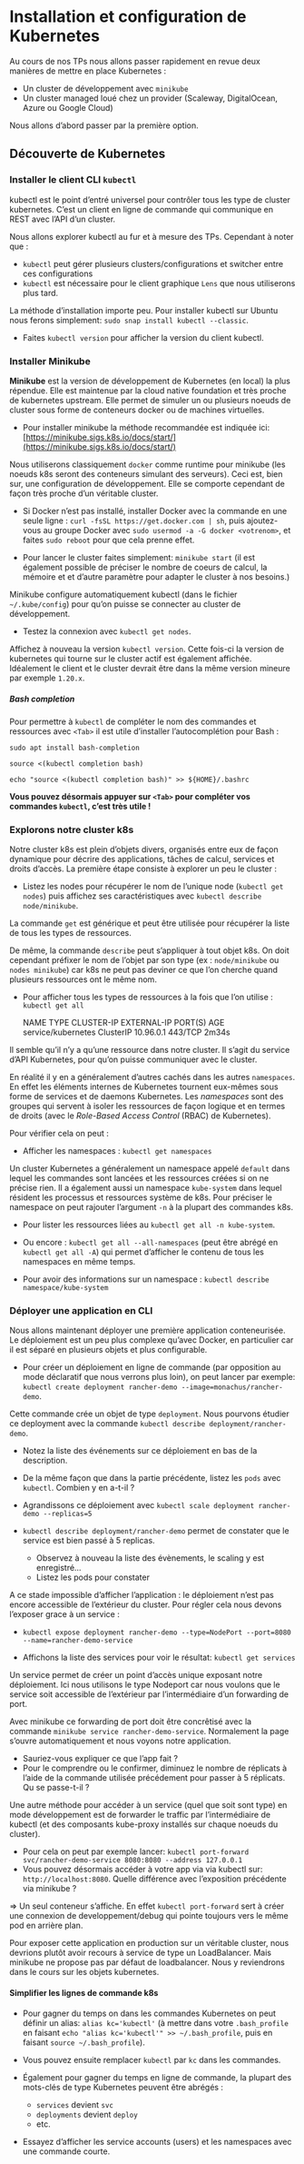 Installation et configuration de Kubernetes
======================================================

Au cours de nos TPs nous allons passer rapidement en revue deux manières de mettre en place Kubernetes :

*   Un cluster de développement avec `minikube`
*   Un cluster managed loué chez un provider (Scaleway, DigitalOcean, Azure ou Google Cloud)

Nous allons d’abord passer par la première option.

Découverte de Kubernetes
------------------------

### Installer le client CLI `kubectl`

kubectl est le point d’entré universel pour contrôler tous les type de cluster kubernetes. C’est un client en ligne de commande qui communique en REST avec l’API d’un cluster.

Nous allons explorer kubectl au fur et à mesure des TPs. Cependant à noter que :

*   `kubectl` peut gérer plusieurs clusters/configurations et switcher entre ces configurations
*   `kubectl` est nécessaire pour le client graphique `Lens` que nous utiliserons plus tard.

La méthode d’installation importe peu. Pour installer kubectl sur Ubuntu nous ferons simplement: `sudo snap install kubectl --classic`.

*   Faites `kubectl version` pour afficher la version du client kubectl.

### Installer Minikube

**Minikube** est la version de développement de Kubernetes (en local) la plus répendue. Elle est maintenue par la cloud native foundation et très proche de kubernetes upstream. Elle permet de simuler un ou plusieurs noeuds de cluster sous forme de conteneurs docker ou de machines virtuelles.

*   Pour installer minikube la méthode recommandée est indiquée ici: [https://minikube.sigs.k8s.io/docs/start/](https://minikube.sigs.k8s.io/docs/start/)

Nous utiliserons classiquement `docker` comme runtime pour minikube (les noeuds k8s seront des conteneurs simulant des serveurs). Ceci est, bien sur, une configuration de développement. Elle se comporte cependant de façon très proche d’un véritable cluster.

*   Si Docker n’est pas installé, installer Docker avec la commande en une seule ligne : `curl -fsSL https://get.docker.com | sh`, puis ajoutez-vous au groupe Docker avec `sudo usermod -a -G docker <votrenom>`, et faites `sudo reboot` pour que cela prenne effet.
    
*   Pour lancer le cluster faites simplement: `minikube start` (il est également possible de préciser le nombre de coeurs de calcul, la mémoire et et d’autre paramètre pour adapter le cluster à nos besoins.)
    

Minikube configure automatiquement kubectl (dans le fichier `~/.kube/config`) pour qu’on puisse se connecter au cluster de développement.

*   Testez la connexion avec `kubectl get nodes`.

Affichez à nouveau la version `kubectl version`. Cette fois-ci la version de kubernetes qui tourne sur le cluster actif est également affichée. Idéalement le client et le cluster devrait être dans la même version mineure par exemple `1.20.x`.

##### Bash completion

Pour permettre à `kubectl` de compléter le nom des commandes et ressources avec `<Tab>` il est utile d’installer l’autocomplétion pour Bash :

    sudo apt install bash-completion
    
    source <(kubectl completion bash)
    
    echo "source <(kubectl completion bash)" >> ${HOME}/.bashrc
    

**Vous pouvez désormais appuyer sur `<Tab>` pour compléter vos commandes `kubectl`, c’est très utile !**

### Explorons notre cluster k8s

Notre cluster k8s est plein d’objets divers, organisés entre eux de façon dynamique pour décrire des applications, tâches de calcul, services et droits d’accès. La première étape consiste à explorer un peu le cluster :

*   Listez les nodes pour récupérer le nom de l’unique node (`kubectl get nodes`) puis affichez ses caractéristiques avec `kubectl describe node/minikube`.

La commande `get` est générique et peut être utilisée pour récupérer la liste de tous les types de ressources.

De même, la commande `describe` peut s’appliquer à tout objet k8s. On doit cependant préfixer le nom de l’objet par son type (ex : `node/minikube` ou `nodes minikube`) car k8s ne peut pas deviner ce que l’on cherche quand plusieurs ressources ont le même nom.

*   Pour afficher tous les types de ressources à la fois que l’on utilise : `kubectl get all`

    NAME                 TYPE        CLUSTER-IP     EXTERNAL-IP   PORT(S)   AGE
    service/kubernetes   ClusterIP   10.96.0.1   <none>        443/TCP   2m34s
    

Il semble qu’il n’y a qu’une ressource dans notre cluster. Il s’agit du service d’API Kubernetes, pour qu’on puisse communiquer avec le cluster.

En réalité il y en a généralement d’autres cachés dans les autres `namespaces`. En effet les éléments internes de Kubernetes tournent eux-mêmes sous forme de services et de daemons Kubernetes. Les _namespaces_ sont des groupes qui servent à isoler les ressources de façon logique et en termes de droits (avec le _Role-Based Access Control_ (RBAC) de Kubernetes).

Pour vérifier cela on peut :

*   Afficher les namespaces : `kubectl get namespaces`

Un cluster Kubernetes a généralement un namespace appelé `default` dans lequel les commandes sont lancées et les ressources créées si on ne précise rien. Il a également aussi un namespace `kube-system` dans lequel résident les processus et ressources système de k8s. Pour préciser le namespace on peut rajouter l’argument `-n` à la plupart des commandes k8s.

*   Pour lister les ressources liées au `kubectl get all -n kube-system`.
    
*   Ou encore : `kubectl get all --all-namespaces` (peut être abrégé en `kubectl get all -A`) qui permet d’afficher le contenu de tous les namespaces en même temps.
    
*   Pour avoir des informations sur un namespace : `kubectl describe namespace/kube-system`
    

### Déployer une application en CLI

Nous allons maintenant déployer une première application conteneurisée. Le déploiement est un peu plus complexe qu’avec Docker, en particulier car il est séparé en plusieurs objets et plus configurable.

*   Pour créer un déploiement en ligne de commande (par opposition au mode déclaratif que nous verrons plus loin), on peut lancer par exemple: `kubectl create deployment rancher-demo --image=monachus/rancher-demo`.

Cette commande crée un objet de type `deployment`. Nous pourvons étudier ce deployment avec la commande `kubectl describe deployment/rancher-demo`.

*   Notez la liste des événements sur ce déploiement en bas de la description.
    
*   De la même façon que dans la partie précédente, listez les `pods` avec `kubectl`. Combien y en a-t-il ?
    
*   Agrandissons ce déploiement avec `kubectl scale deployment rancher-demo --replicas=5`
    
*   `kubectl describe deployment/rancher-demo` permet de constater que le service est bien passé à 5 replicas.
    
    *   Observez à nouveau la liste des évènements, le scaling y est enregistré…
    *   Listez les pods pour constater

A ce stade impossible d’afficher l’application : le déploiement n’est pas encore accessible de l’extérieur du cluster. Pour régler cela nous devons l’exposer grace à un service :

*   `kubectl expose deployment rancher-demo --type=NodePort --port=8080 --name=rancher-demo-service`
    
*   Affichons la liste des services pour voir le résultat: `kubectl get services`
    

Un service permet de créer un point d’accès unique exposant notre déploiement. Ici nous utilisons le type Nodeport car nous voulons que le service soit accessible de l’extérieur par l’intermédiaire d’un forwarding de port.

Avec minikube ce forwarding de port doit être concrêtisé avec la commande `minikube service rancher-demo-service`. Normalement la page s’ouvre automatiquement et nous voyons notre application.

*   Sauriez-vous expliquer ce que l’app fait ?
*   Pour le comprendre ou le confirmer, diminuez le nombre de réplicats à l’aide de la commande utilisée précédement pour passer à 5 réplicats. Qu se passe-t-il ?

Une autre méthode pour accéder à un service (quel que soit sont type) en mode développement est de forwarder le traffic par l’intermédiaire de kubectl (et des composants kube-proxy installés sur chaque noeuds du cluster).

*   Pour cela on peut par exemple lancer: `kubectl port-forward svc/rancher-demo-service 8080:8080 --address 127.0.0.1`
*   Vous pouvez désormais accéder à votre app via via kubectl sur: `http://localhost:8080`. Quelle différence avec l’exposition précédente via minikube ?

\=> Un seul conteneur s’affiche. En effet `kubectl port-forward` sert à créer une connexion de developpement/debug qui pointe toujours vers le même pod en arrière plan.

Pour exposer cette application en production sur un véritable cluster, nous devrions plutôt avoir recours à service de type un LoadBalancer. Mais minikube ne propose pas par défaut de loadbalancer. Nous y reviendrons dans le cours sur les objets kubernetes.

#### Simplifier les lignes de commande k8s

*   Pour gagner du temps on dans les commandes Kubernetes on peut définir un alias: `alias kc='kubectl'` (à mettre dans votre `.bash_profile` en faisant `echo "alias kc='kubectl'" >> ~/.bash_profile`, puis en faisant `source ~/.bash_profile`).
    
*   Vous pouvez ensuite remplacer `kubectl` par `kc` dans les commandes.
    
*   Également pour gagner du temps en ligne de commande, la plupart des mots-clés de type Kubernetes peuvent être abrégés :
    
    *   `services` devient `svc`
    *   `deployments` devient `deploy`
    *   etc.


*   Essayez d’afficher les service accounts (users) et les namespaces avec une commande courte.
